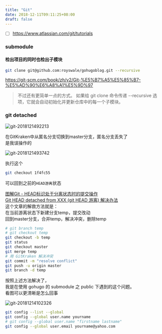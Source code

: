 ```yaml
---
title: "Git"
date: 2018-12-11T09:11:25+08:00
draft: false
---
```


- [ ] https://www.atlassian.com/git/tutorials

### submodule

#### 检出项目的同时也检出子模块

```bash
git clone git@github.com:royswale/gohugoblog.git --recursive
```
https://git-scm.com/book/zh/v2/Git-%E5%B7%A5%E5%85%B7-%E5%AD%90%E6%A8%A1%E5%9D%97

> 不过还有更简单一点的方式。 如果给 git clone 命令传递 --recursive 选项，它就会自动初始化并更新仓库中的每一个子模块。

### git detached

![git-2018121492213](http://qiniu.xingtan.xyz/git-2018121492213.png)

在GitKraken中从匿名分支切换到master分支，匿名分支丢失了  
是我误操作的

![git-2018121493742](http://qiniu.xingtan.xyz/git-2018121493742.png)

执行这个
```bash
git checkout 1f4fc55
```
可以回到之前的`HEAD游离`状态

[图解Git - HEAD标识处于分离状态时的提交操作](https://marklodato.github.io/visual-git-guide/index-zh-cn.html#detached)  
[Git HEAD detached from XXX (git HEAD 游离) 解决办法](https://blog.csdn.net/u011240877/article/details/76273335)  
这个文章的解救方法就是：  
在当前游离状态下新建分支temp，提交改动  
回到master分支，合并temp，解决冲突，删除temp

```bash
# git branch temp
# git checkout temp
git checkout -b temp
git status
git checkout master
git merge temp
# 用 GitKraken 解决冲突
git commit -m "resolve conflict"
git push -u origin master
git branch -d temp
```

按照上述方法解决了，  
我是在使用 gohugo 的 submodule 之 public 下遇到的这个问题。  
看图可以更清晰是怎么回事

![git-20181214102326](http://qiniu.xingtan.xyz/git-20181214102326.png)

```bash
git config --list --global
git config --global user.name yourname
# git config --global user.name "firstname lastname"
git config --global user.email yourname@yahoo.com
```